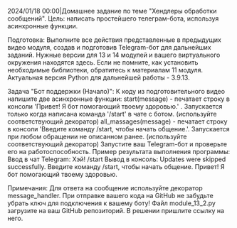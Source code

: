 2024/01/18 00:00|Домашнее задание по теме "Хендлеры обработки сообщений".
Цель: написать простейшего телеграм-бота, используя асинхронные функции.

Подготовка:
Выполните все действия представленные в предыдущих видео модуля, создав и подготовив Telegram-бот для дальнейших заданий.
Нужные версии для 13 и 14 модулей и вашего виртуального окружения находятся здесь. Если не помните, как установить необходимые библиотеки, обратитесь к материалам 11 модуля.
Актуальная версия Python для дальнейшей работы - 3.9.13.

Задача "Бот поддержки (Начало)":
К коду из подготовительного видео напишите две асинхронные функции:
start(message) - печатает строку в консоли 'Привет! Я бот помогающий твоему здоровью.' . Запускается только когда написана команда '/start' в чате с ботом. (используйте соответствующий декоратор)
all_massages(message) - печатает строку в консоли 'Введите команду /start, чтобы начать общение.'. Запускается при любом обращении не описанном ранее. (используйте соответствующий декоратор)
Запустите ваш Telegram-бот и проверьте его на работоспособность.
Пример результата выполнения программы:
Ввод в чат Telegram:
Хэй!
/start
Вывод в консоль:
Updates were skipped successfully.
Введите команду /start, чтобы начать общение.
Привет! Я бот помогающий твоему здоровью.

Примечания:
Для ответа на сообщение используйте декоратор message_handler.
При отправке вашего кода на GitHub не забудьте убрать ключ для подключения к вашему боту!
Файл module_13_2.py загрузите на ваш GitHub репозиторий. В решении пришлите ссылку на него.
